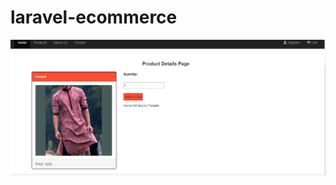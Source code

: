 # laravel-ecommerce
![Test Image 4](https://github.com/Aponshaha/Laravel-Ecommerce/blob/master/public/uploads/products/template1.png?raw=true)
